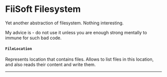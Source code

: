 # FiiSoft Filesystem

Yet another abstraction of filesystem. Nothing interesting.

My advice is - do not use it unless you are enough strong mentally to immune for such bad code. 

#### `FileLocation`

Represents location that contains files. Allows to list files in this location, and also reads their content and write them.

---------------------------------
